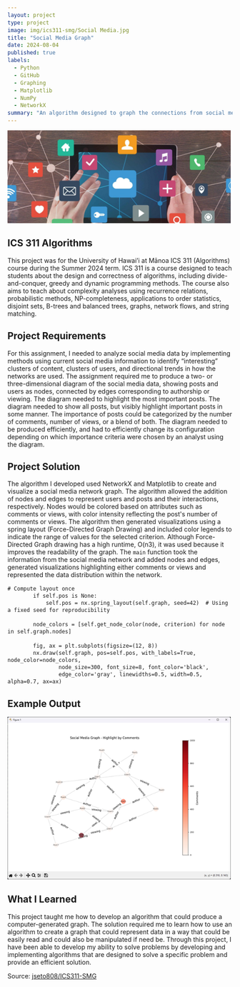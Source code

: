 ```yaml
---
layout: project
type: project
image: img/ics311-smg/Social Media.jpg
title: "Social Media Graph"
date: 2024-08-04
published: true
labels:
  - Python
  - GitHub
  - Graphing
  - Matplotlib
  - NumPy
  - NetworkX
summary: "An algorithm designed to graph the connections from social media posts for ICS 311."
---
```


<div class="text-center p-4">
  <img width="500px" src="../img/ics311-smg/SM Graph.jpg" class="img-thumbnail" >
</div>

## ICS 311 Algorithms
This project was for the University of Hawai’i at Mānoa ICS 311 (Algorithms) course during the Summer 2024 term. ICS 311 is a course designed to teach students about the design and correctness of algorithms, including divide-and-conquer, greedy and dynamic programming methods. The course also aims to teach about complexity analyses using recurrence relations, probabilistic methods, NP-completeness, applications to order statistics, disjoint sets, B-trees and balanced trees, graphs, network flows, and string matching.

## Project Requirements
For this assignment, I needed to analyze social media data by implementing methods using current social media information to identify “interesting” clusters of content, clusters of users, and directional trends in how the networks are used. The assignment required me to produce a two- or three-dimensional diagram of the social media data, showing posts and users  as nodes, connected by edges corresponding to authorship or viewing. The diagram needed to highlight the most important posts. The diagram needed to show all posts, but visibly highlight important posts in some manner. The importance of posts could be categorized by the number of comments, number of views, or a blend of both. The diagram needed to be produced efficiently, and had to efficiently change its configuration depending on which importance criteria were chosen by an analyst using the diagram.

## Project Solution
The algorithm I developed used NetworkX and Matplotlib to create and visualize a social media network graph. The algorithm allowed the addition of nodes and edges to represent users and posts and their interactions, respectively. Nodes would be colored based on attributes such as comments or views, with color intensity reflecting the post's number of comments or views. The algorithm then generated visualizations using a spring layout (Force-Directed Graph Drawing) and included color legends to indicate the range of values for the selected criterion. Although Force-Directed Graph drawing has a high runtime, O(n3), it was used because it improves the readability of the graph. The `main` function took the information from the social media network and added nodes and edges, generated visualizations highlighting either comments or views and represented the data distribution within the network.

```
# Compute layout once
        if self.pos is None:
            self.pos = nx.spring_layout(self.graph, seed=42)  # Using a fixed seed for reproducibility

        node_colors = [self.get_node_color(node, criterion) for node in self.graph.nodes]

        fig, ax = plt.subplots(figsize=(12, 8))
        nx.draw(self.graph, pos=self.pos, with_labels=True, node_color=node_colors,
                node_size=300, font_size=8, font_color='black',
                edge_color='gray', linewidths=0.5, width=0.5, alpha=0.7, ax=ax)
```
## Example Output
<div class="text-center p-4">
  <img width="500px" src="../img/ics311-smg/GraphOutput.png" class="img-thumbnail" >
</div>

## What I Learned
This project taught me how to develop an algorithm that could produce a computer-generated graph. The solution required me to learn how to use an algorithm to create a graph that could represent data in a way that could be easily read and could also be manipulated if need be. Through this project, I have been able to develop my ability to solve problems by developing and implementing algorithms that are designed to solve a specific problem and provide an efficient solution.

Source: <a href="https://github.com/jseto808/ICS311-SMG.git"><i class="large github icon "></i>jseto808/ICS311-SMG</a>
